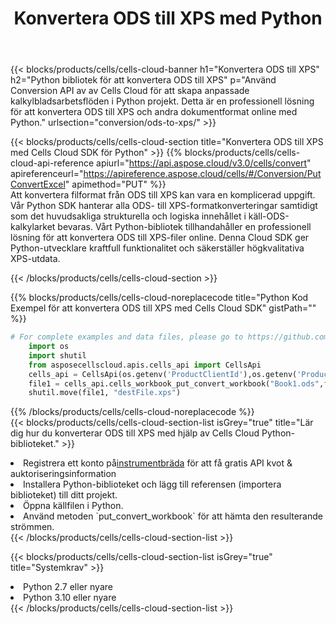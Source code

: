 ﻿---
title:  Konvertera ODS till XPS med Python
description:  Använda Aspose.Cells Cloud SDK för Python för att konvertera en fil i ODS-format till en fil i XPS-format.
kwords: Excel, Convert ODS to XPS, REST, Python
howto: How to convert ODS to XPS using Aspose.Cells Cloud Python library.
---
{{< blocks/products/cells/cells-cloud-banner h1="Konvertera ODS till XPS" h2="Python bibliotek för att konvertera ODS till XPS" p="Använd Conversion API av av Cells Cloud för att skapa anpassade kalkylbladsarbetsflöden i Python projekt. Detta är en professionell lösning för att konvertera ODS till XPS och andra dokumentformat online med Python." urlsection="conversion/ods-to-xps/" >}}

{{< blocks/products/cells/cells-cloud-section title="Konvertera ODS till XPS med Cells Cloud SDK för Python" >}}
{{% blocks/products/cells/cells-cloud-api-reference apiurl="https://api.aspose.cloud/v3.0/cells/convert" apireferenceurl="https://apireference.aspose.cloud/cells/#/Conversion/PutConvertExcel" apimethod="PUT" %}}
<br/>
Att konvertera filformat från ODS till XPS kan vara en komplicerad uppgift. Vår Python SDK hanterar alla ODS- till XPS-formatkonverteringar samtidigt som det huvudsakliga strukturella och logiska innehållet i käll-ODS-kalkylarket bevaras. Vårt Python-bibliotek tillhandahåller en professionell lösning för att konvertera ODS till XPS-filer online. Denna Cloud SDK ger Python-utvecklare kraftfull funktionalitet och säkerställer högkvalitativa XPS-utdata.

{{< /blocks/products/cells/cells-cloud-section >}}

{{% blocks/products/cells/cells-cloud-noreplacecode title="Python Kod Exempel för att konvertera ODS till XPS med Cells Cloud SDK" gistPath="" %}}
 
```python
# For complete examples and data files, please go to https://github.com/aspose-cells-cloud/aspose-cells-cloud-python/
    import os
    import shutil
    from asposecellscloud.apis.cells_api import CellsApi
    cells_api = CellsApi(os.getenv('ProductClientId'),os.getenv('ProductClientSecret'))
    file1 = cells_api.cells_workbook_put_convert_workbook("Book1.ods",format="xps")
    shutil.move(file1, "destFile.xps")     
```
 
{{% /blocks/products/cells/cells-cloud-noreplacecode %}}
<br/>
{{< blocks/products/cells/cells-cloud-section-list isGrey="true" title="Lär dig hur du konverterar ODS till XPS med hjälp av Cells Cloud Python-biblioteket." >}}
<li> Registrera ett konto på<a href="https://dashboard.aspose.cloud/">instrumentbräda</a> för att få gratis API kvot & auktoriseringsinformation</li>
<li>Installera Python-biblioteket och lägg till referensen (importera biblioteket) till ditt projekt.</li>
<li>Öppna källfilen i Python.</li>
<li>Använd metoden `put_convert_workbook` för att hämta den resulterande strömmen.</li>
{{< /blocks/products/cells/cells-cloud-section-list >}}

{{< blocks/products/cells/cells-cloud-section-list isGrey="true" title="Systemkrav" >}}
<li>Python 2.7 eller nyare</li>
<li>Python 3.10 eller nyare</li>
{{< /blocks/products/cells/cells-cloud-section-list >}}
